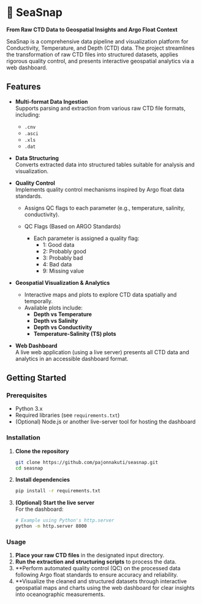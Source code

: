 # 🌊 SeaSnap

**From Raw CTD Data to Geospatial Insights and Argo Float Context**

SeaSnap is a comprehensive data pipeline and visualization platform for Conductivity, Temperature, and Depth (CTD) data. The project streamlines the transformation of raw CTD files into structured datasets, applies rigorous quality control, and presents interactive geospatial analytics via a web dashboard.

## Features

- **Multi-format Data Ingestion**  
  Supports parsing and extraction from various raw CTD file formats, including:
  - `.cnv`
  - `.asci`
  - `.xls`
  - `.dat`

- **Data Structuring**  
  Converts extracted data into structured tables suitable for analysis and visualization.

- **Quality Control**  
  Implements quality control mechanisms inspired by Argo float data standards.  
  - Assigns QC flags to each parameter (e.g., temperature, salinity, conductivity).

  - QC Flags (Based on ARGO Standards)
    - Each parameter is assigned a quality flag:
      - 1: Good data
      - 2: Probably good
      - 3: Probably bad
      - 4: Bad data
      - 9: Missing value
      
- **Geospatial Visualization & Analytics**  
  - Interactive maps and plots to explore CTD data spatially and temporally.
  - Available plots include:
    - **Depth vs Temperature**
    - **Depth vs Salinity**
    - **Depth vs Conductivity**
    - **Temperature-Salinity (TS) plots**

- **Web Dashboard**  
  A live web application (using a live server) presents all CTD data and analytics in an accessible dashboard format.

## Getting Started

### Prerequisites

- Python 3.x
- Required libraries (see `requirements.txt`)
- (Optional) Node.js or another live-server tool for hosting the dashboard

### Installation

1. **Clone the repository**
    ```bash
    git clone https://github.com/pajonnakuti/seasnap.git
    cd seasnap
    ```

2. **Install dependencies**
    ```bash
    pip install -r requirements.txt
    ```

3. **(Optional) Start the live server**  
   For the dashboard:
    ```bash
    # Example using Python's http.server
    python -m http.server 8000
    ```

### Usage

1. **Place your raw CTD files** in the designated input directory.
2. **Run the extraction and structuring scripts** to process the data.
3. **Perform automated quality control (QC) on the processed data following Argo float standards to ensure accuracy and reliability.
4. **Visualize the cleaned and structured datasets through interactive geospatial maps and charts using the web dashboard for clear insights into oceanographic measurements.
